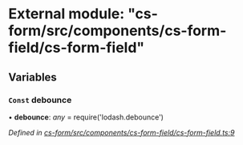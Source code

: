 # External module: "cs-form/src/components/cs-form-field/cs-form-field"

## Variables

### `Const` debounce

• **debounce**: *any* =  require('lodash.debounce')

*Defined in [cs-form/src/components/cs-form-field/cs-form-field.ts:9](https://github.com/RichardHovenkamp/csnext/blob/c891e154/packages/cs-form/src/components/cs-form-field/cs-form-field.ts#L9)*
